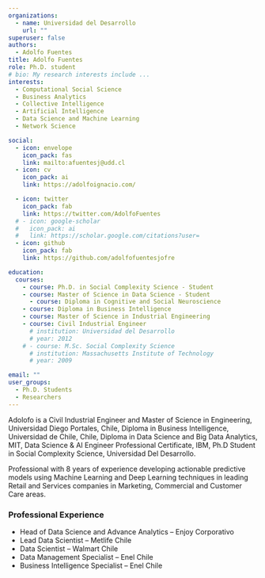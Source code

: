 ```yaml
---
organizations:
  - name: Universidad del Desarrollo
    url: ""
superuser: false
authors:
  - Adolfo Fuentes
title: Adolfo Fuentes
role: Ph.D. student
# bio: My research interests include ...
interests:
  - Computational Social Science
  - Business Analytics
  - Collective Intelligence
  - Artificial Intelligence
  - Data Science and Machine Learning
  - Network Science

social:
  - icon: envelope
    icon_pack: fas
    link: mailto:afuentesj@udd.cl
  - icon: cv
    icon_pack: ai
    link: https://adolfoignacio.com/

  - icon: twitter
    icon_pack: fab
    link: https://twitter.com/AdolfoFuentes
  # - icon: google-scholar
  #   icon_pack: ai
  #   link: https://scholar.google.com/citations?user=
  - icon: github
    icon_pack: fab
    link: https://github.com/adolfofuentesjofre

education:
  courses:
    - course: Ph.D. in Social Complexity Science - Student
    - course: Master of Science in Data Science - Student
	  - course: Diploma in Cognitive and Social Neuroscience
    - course: Diploma in Business Intelligence
    - course: Master of Science in Industrial Engineering
    - course: Civil Industrial Engineer
      # institution: Universidad del Desarrollo
      # year: 2012
    # - course: M.Sc. Social Complexity Science
      # institution: Massachusetts Institute of Technology
      # year: 2009

email: ""
user_groups:
  - Ph.D. Students
  - Researchers
---
```


Adolofo is a Civil Industrial Engineer and Master of Science in Engineering, Universidad Diego Portales, Chile, Diploma in Business Intelligence, Universidad de Chile, Chile, Diploma in Data Science and Big Data Analytics, MIT, Data Science & AI Engineer Professional Certificate, IBM, Ph.D Student in Social Complexity Science, Universidad Del Desarrollo. 

Professional with 8 years of experience developing actionable predictive models using Machine Learning and Deep Learning techniques in leading Retail and Services companies in Marketing, Commercial and Customer Care areas.


### Professional Experience

- Head of Data Science and Advance Analytics – Enjoy Corporativo
- Lead Data Scientist – Metlife Chile
- Data Scientist – Walmart Chile
- Data Management Specialist – Enel Chile
- Business Intelligence Specialist – Enel Chile

